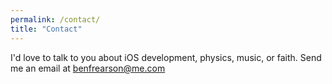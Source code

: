 ```yaml
---
permalink: /contact/
title: "Contact"
---
```


I'd love to talk to you about iOS development, physics, music, or faith. Send me an email at [benfrearson@me.com](mailto:benfrearson@me.com)

